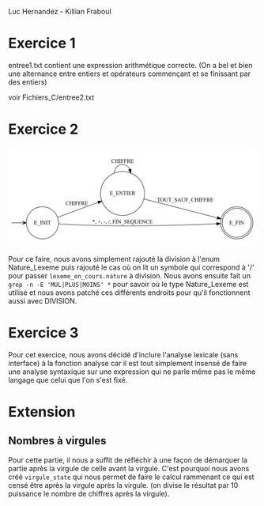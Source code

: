 Luc Hernandez - Killian Fraboul

# Exercice 1
entree1.txt contient une expression arithmétique correcte. (On a bel et bien une alternance entre entiers et opérateurs commençant et se finissant par des entiers)  

voir Fichiers_C/entree2.txt

# Exercice 2
![Voir automate_reconnaitre_lexeme.png pour voir l'automate de reconnaissance de lexeme après implémentation de la division.](./automate_reconnaitre_lexeme.png)

Pour ce faire, nous avons simplement rajouté la division à l'enum Nature_Lexeme puis rajouté le cas où on lit un symbole qui correspond à '/' pour passer `lexeme_en_cours.nature` à division. Nous avons ensuite fait un `grep -n -E 'MUL|PLUS|MOINS' *` pour savoir où le type Nature_Lexeme est utilisé et nous avons patché ces différents endroits pour qu'il fonctionnent aussi avec DIVISION.  

# Exercice 3
Pour cet exercice, nous avons décidé d'inclure l'analyse lexicale (sans interface) à la fonction analyse car il est tout simplement insensé de faire une analyse syntaxique sur une expression qui ne parle même pas le même langage que celui que l'on s'est fixé.  

# Extension
## Nombres à virgules
Pour cette partie, il nous a suffit de réfléchir à une façon de démarquer la partie après la virgule de celle avant la virgule. C'est pourquoi nous avons créé `virgule_state` qui nous permet de faire le calcul rammenant ce qui est censé être après la virgule après la virgule. (on divise le résultat par 10 puissance le nombre de chiffres après la virgule).